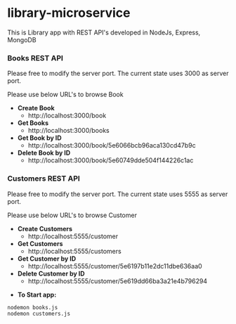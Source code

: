 # library-microservice
This is Library app with REST API's developed in NodeJs, Express, MongoDB

### Books REST API
Please free to modify the server port. The current state uses 3000 as server port.

Please use below URL's to browse Book

* **Create Book**
    - http://localhost:3000/book
* **Get Books**
    - http://localhost:3000/books
* **Get Book by ID**
    - http://localhost:3000/book/5e6066bcb96aca130cd47b9c
* **Delete Book by ID**
    - http://localhost:3000/book/5e60749dde504f144226c1ac

### Customers REST API
Please free to modify the server port. The current state uses 5555 as server port.

Please use below URL's to browse Customer

* **Create Customers**
    - http://localhost:5555/customer
* **Get Customers**
    - http://localhost:5555/customers
* **Get Customer by ID**
    - http://localhost:5555/customer/5e6197b11e2dc11dbe636aa0
* **Delete Customer by ID**
    - http://localhost:5555/customer/5e619dd66ba3a21e4b796294


- **To Start app:**
```
nodemon books.js
nodemon customers.js
```